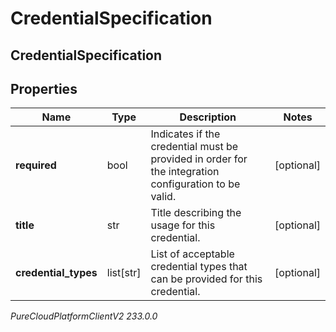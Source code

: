 # CredentialSpecification

## CredentialSpecification

## Properties

|Name | Type | Description | Notes|
|------------ | ------------- | ------------- | -------------|
| **required** | bool | Indicates if the credential must be provided in order for the integration configuration to be valid. | [optional] |
| **title** | str | Title describing the usage for this credential. | [optional] |
| **credential_types** | list[str] | List of acceptable credential types that can be provided for this credential. | [optional] |



_PureCloudPlatformClientV2 233.0.0_
